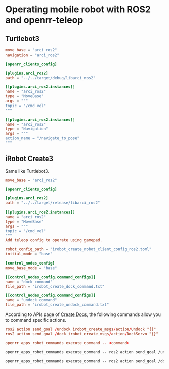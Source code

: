 # Operating mobile robot with ROS2 and openrr-teleop

## Turtlebot3

```toml
move_base = "arci_ros2"
navigation = "arci_ros2"

[openrr_clients_config]

[plugins.arci_ros2]
path = "../../target/debug/libarci_ros2"

[[plugins.arci_ros2.instances]]
name = "arci_ros2"
type = "MoveBase"
args = """
topic = "/cmd_vel"
"""

[[plugins.arci_ros2.instances]]
name = "arci_ros2"
type = "Navigation"
args = """
action_name = "/navigate_to_pose"
"""
```

## iRobot Create3

Same like Turtlebot3.


```toml
move_base = "arci_ros2"

[openrr_clients_config]

[plugins.arci_ros2]
path = "../../target/release/libarci_ros2"

[[plugins.arci_ros2.instances]]
name = "arci_ros2"
type = "MoveBase"
args = """
topic = "/cmd_vel"
"""
Add teleop config to operate using gamepad.

robot_config_path = "irobot_create_robot_client_config_ros2.toml"
initial_mode = "base"

[control_nodes_config]
move_base_mode = "base"

[[control_nodes_config.command_configs]]
name = "dock command"
file_path = "irobot_create_dock_command.txt"

[[control_nodes_config.command_configs]]
name = "undock command"
file_path = "irobot_create_undock_command.txt"
```

According to APIs page of [Create Docs](https://iroboteducation.github.io/create3_docs/), the following commands allow you to command specific actions.

```toml
ros2 action send_goal /undock irobot_create_msgs/action/Undock "{}"
ros2 action send_goal /dock irobot_create_msgs/action/DockServo "{}"
```

```toml
openrr_apps_robot_commands execute_command -- <command>
```

```toml:irobot_create_dock_command.txt
openrr_apps_robot_commands execute_command -- ros2 action send_goal /undock irobot_create_msgs/action/Undock "{}"
```

```toml:irobot_create_undock_command.txt
openrr_apps_robot_commands execute_command -- ros2 action send_goal /dock irobot_create_msgs/action/DockServo "{}"
```
